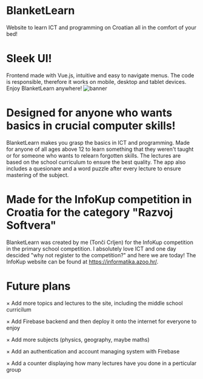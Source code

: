 # BlanketLearn
Website to learn ICT and programming on Croatian all in the comfort of your bed!
# Sleek UI!
Frontend made with Vue.js, intuitive and easy to navigate menus. The code is responsible, therefore it works on mobile, desktop and tablet devices. Enjoy BlanketLearn anywhere!
![banner](https://user-images.githubusercontent.com/86228282/146652027-f79772bb-3c5b-4289-b0db-6d7160157908.png)
# Designed for anyone who wants basics in crucial computer skills!
BlanketLearn makes you grasp the basics in ICT and programming. Made for anyone of all ages above 12 to learn something that they weren't taught or for someone who wants to relearn forgotten skills. The lectures are based on the school curriculum to ensure the best quality. The app also includes a quesionare and a word puzzle after every lecture to ensure mastering of the subject. 
# Made for the InfoKup competition in Croatia for the category "Razvoj Softvera"
BlanketLearn was created by me (Tonči Crljen) for the InfoKup competition in the primary school competition. I absolutely love ICT and one day descided "why not register to the competition?" and here we are today! The InfoKup website can be found at https://informatika.azoo.hr/. 
# Future plans
× Add more topics and lectures to the site, including the middle school curricilum

× Add Firebase backend and then deploy it onto the internet for everyone to enjoy

× Add more subjects (physics, geography, maybe maths)

× Add an authentication and account managing system with Firebase

× Add a counter displaying how many lectures have you done in a perticular group
